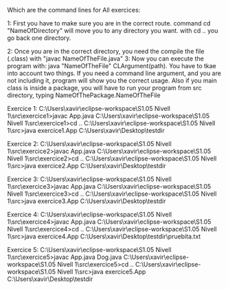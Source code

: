 Which are the command lines for All exercices:

1: First you have to make sure you are in the correct route. command cd "NameOfDirectory" will move you to any directory you want. 
with cd .. you go back one directory. 

2: Once you are in the correct directory, you need the compile the file (.class) with "javac NameOfTheFile.java"
3: Now you can execute the program with: java "NameOfTheFile" CLArgument(path). 
You have to tkae into account two things. If you need a command line argument, and you are not including it, program will show you the correct usage. 
Also if you main class is inside a package, you will have to run your program from src directory, typing NameOfThePackage.NameOfTheFile


Exercice 1: 
C:\Users\xavir\eclipse-workspace\S1.05 Nivell 1\src\exercice1>javac App.java 
C:\Users\xavir\eclipse-workspace\S1.05 Nivell 1\src\exercice1>cd ..
C:\Users\xavir\eclipse-workspace\S1.05 Nivell 1\src>java exercice1.App C:\Users\xavir\Desktop\testdir

Exercice 2: 
C:\Users\xavir\eclipse-workspace\S1.05 Nivell 1\src\exercice2>javac App.java 
C:\Users\xavir\eclipse-workspace\S1.05 Nivell 1\src\exercice2>cd ..
C:\Users\xavir\eclipse-workspace\S1.05 Nivell 1\src>java exercice2.App C:\Users\xavir\Desktop\testdir

Exercice 3: 
C:\Users\xavir\eclipse-workspace\S1.05 Nivell 1\src\exercice3>javac App.java 
C:\Users\xavir\eclipse-workspace\S1.05 Nivell 1\src\exercice3>cd ..
C:\Users\xavir\eclipse-workspace\S1.05 Nivell 1\src>java exercice3.App C:\Users\xavir\Desktop\testdir

Exercice 4: 
C:\Users\xavir\eclipse-workspace\S1.05 Nivell 1\src\exercice4>javac App.java 
C:\Users\xavir\eclipse-workspace\S1.05 Nivell 1\src\exercice4>cd ..
C:\Users\xavir\eclipse-workspace\S1.05 Nivell 1\src>java exercice4.App C:\Users\xavir\Desktop\testdir\pruebita.txt

Exercice 5: 
C:\Users\xavir\eclipse-workspace\S1.05 Nivell 1\src\exercice5>javac App.java Dog.java
C:\Users\xavir\eclipse-workspace\S1.05 Nivell 1\src\exercice5>cd ..
C:\Users\xavir\eclipse-workspace\S1.05 Nivell 1\src>java exercice5.App C:\Users\xavir\Desktop\testdir




